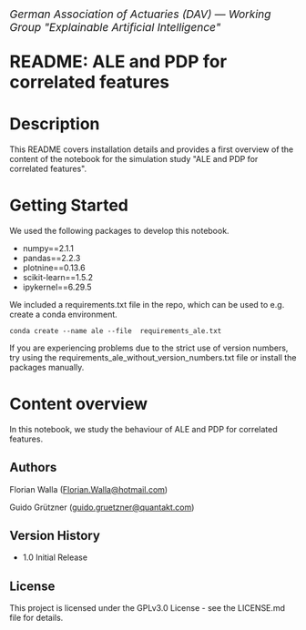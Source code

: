 <p style="font-size:19px; text-align:left; margin-top:    15px;"><i>German Association of Actuaries (DAV) — Working Group "Explainable Artificial Intelligence"</i></p>
<p style="font-size:30px; text-align:left; margin-bottom: 15px"><b>README: ALE and PDP for correlated features<br>
</b></p>
<p style="font-size:19px; text-align:left; margin-bottom: 15px; margin-bottom: 15px">

# Description

This README covers installation details and provides a first overview of the content of the notebook for the simulation study "ALE and PDP for correlated features". 


# Getting Started

We used the following packages to develop this notebook. 
- numpy==2.1.1 
- pandas==2.2.3 
- plotnine==0.13.6 
- scikit-learn==1.5.2 
- ipykernel==6.29.5

We included a requirements.txt file in the repo, which can be used to e.g. create a conda environment.


    conda create --name ale --file  requirements_ale.txt

If you are experiencing problems due to the strict use of version numbers, try using the requirements_ale_without_version_numbers.txt file or install the packages manually.


# Content overview

In this notebook, we study the behaviour of ALE and PDP for correlated features. 

## Authors

Florian Walla (<a href="mailto:Florian.Walla@hotmail.com">Florian.Walla@hotmail.com</a>)

Guido Grützner (<a href="mailto:guido.gruetzner@quantakt.com">guido.gruetzner@quantakt.com</a>)

## Version History

* 1.0 Initial Release

## License


This project is licensed under the GPLv3.0 License - see the LICENSE.md file for details.
